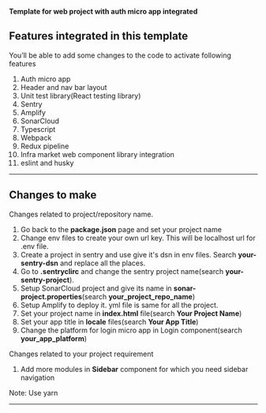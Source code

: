 **Template for web project with auth micro app integrated**

## Features integrated in this template

You’ll be able to add some changes to the code to activate following features

1. Auth micro app
2. Header and nav bar layout
3. Unit test library(React testing library)
4. Sentry
5. Amplify
6. SonarCloud
7. Typescript
8. Webpack
9. Redux pipeline
10. Infra market web component library integration
11. eslint and husky

---

## Changes to make

Changes related to project/repository name.

1. Go back to the **package.json** page and set your project name
2. Change env files to create your own url key. This will be localhost url for .env file.
3. Create a project in sentry and use give it's dsn in env files. Search **your-sentry-dsn** and replace all the places.
4. Go to **.sentryclirc** and change the sentry project name(search **your-sentry-project**).
5. Setup SonarCloud project and give its name in **sonar-project.properties**(search **your_project_repo_name**)
6. Setup Amplify to deploy it. yml file is same for all the project.
7. Set your project name in **index.html** file(search **Your Project Name**)
8. Set your app title in **locale** files(search **Your App Title**)
9. Change the platform for login micro app in Login component(search **your_app_platform**)

Changes related to your project requirement
1. Add more modules in **Sidebar** component for which you need sidebar navigation

Note: Use yarn

---
